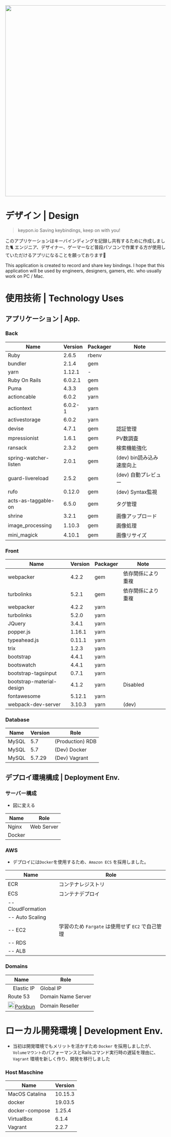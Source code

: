 
<a href="http://keypon.io">
<div align="center"><img src="https://i.imgur.com/cOKwldl.png" width="600"/></div>
</a>


# デザイン | Design

> keypon.io
> Saving keybindings, keep on with you!


このアプリケーションはキーバインディングを記録し共有するために作成しました🐈
エンジニア、デザイナー、ゲーマーなど普段パソコンで作業する方が使用していただけるアプリになることを願っております🙏

This application is created to record and share key bindings. I hope that this application will be used by engineers, designers, gamers, etc. who usually work on PC / Mac.

# 使用技術 | Technology Uses

## アプリケーション | App.

### Back

| Name                  | Version | Packager | Note                      |
| --------------------- | ------- | -------- | ------------------------- |
| Ruby                  | 2.6.5   | rbenv    |                           |
| bundler               | 2.1.4   | gem      |                           |
| yarn                  | 1.12.1  | -        |                           |
| Ruby On Rails         | 6.0.2.1 | gem      |                           |
| Puma                  | 4.3.3   | gem      |                           |
| actioncable           | 6.0.2   | yarn     |                           |
| actiontext            | 6.0.2-1 | yarn     |                           |
| activestorage         | 6.0.2   | yarn     |                           |
| devise                | 4.7.1   | gem      | 認証管理                  |
| mpressionist          | 1.6.1   | gem      | PV数調査                  |
| ransack               | 2.3.2   | gem      | 検索機能強化              |
| spring-watcher-listen | 2.0.1   | gem      | (dev) bin読み込み速度向上 |
| guard-livereload      | 2.5.2   | gem      | (dev) 自動プレビュー      |
| rufo                  | 0.12.0  | gem      | (dev) Syntax監視          |
| acts-as-taggable-on   | 6.5.0   | gem      | タグ管理                  |
| shrine                | 3.2.1   | gem      | 画像アップロード          |
| image_processing      | 1.10.3  | gem      | 画像処理                  |
| mini_magick           | 4.10.1  | gem      | 画像リサイズ              |


### Front

| Name                      | Version | Packager | Note               |
| ------------------------- | ------- | -------- | ------------------ |
| webpacker                 | 4.2.2   | gem      | 依存関係により重複 |
| turbolinks                | 5.2.1   | gem      | 依存関係により重複 |
| webpacker                 | 4.2.2   | yarn     |                    |
| turbolinks                | 5.2.0   | yarn     |                    |
| JQuery                    | 3.4.1   | yarn     |                    |
| popper.js                 | 1.16.1  | yarn     |                    |
| typeahead.js              | 0.11.1  | yarn     |                    |
| trix                      | 1.2.3   | yarn     |                    |
| bootstrap                 | 4.4.1   | yarn     |                    |
| bootswatch                | 4.4.1   | yarn     |                    |
| bootstrap-tagsinput       | 0.7.1   | yarn     |                    |
| bootstrap-material-design | 4.1.2   | yarn     | Disabled           |
| fontawesome               | 5.12.1  | yarn     |                    |
| webpack-dev-server        | 3.10.3  | yarn     | (dev)              |


### Database
| Name  | Version | Role             |
| ----- | ------- | ---------------- |
| MySQL | 5.7     | (Production) RDB |
| MySQL | 5.7     | (Dev) Docker     |
| MySQL | 5.7.29  | (Dev) Vagrant    |



## デプロイ環境構成 | Deployment Env.

### サーバー構成

* 図に変える

| Name            | Role     |
| ----------------|--------- |
| Nginx           | Web Server         |
| Docker          |                    |


### AWS
* デプロイには`Docker`を使用するため、`Amazon ECS` を採用しました。

| Name              | Role                                             |
| ----------------- | ------------------------------------------------ |
| ECR        | コンテナレジストリ                               |
| ECS        | コンテナデプロイ                                 |
| -- CloudFormation |                                                  |
| -- Auto Scaling   |                                                  |
| -- EC2            | 学習のため `Fargate` は使用せず `EC2` で自己管理 |
| -- RDS            |                                                  |
| -- ALB            |                                                  |

### Domains
| Name                                                                                                               | Role            |
| ------------------------------------------------------------------------------------------------------------------ | --------------- |
|　Elastic IP            | Global IP                                                 |
| Route 53   | Domain Name Server                                     |
| <img src="https://porkbun.com/partners/logos/porkbun.comphpPkl2eU.svg" width="22"/>[Porkbun](https://porkbun.com/) | Domain Reseller                           |



# ローカル開発環境 | Development Env.

* 当初は開発環境でもメリットを活かすため `Docker` を採用しましたが、`Volumeマウント`のパフォーマンスとRailsコマンド実行時の遅延を理由に、`Vagrant` 環境を新しく作り、開発を移行しました

### Host Maschine

Name            | Version  |
--------------- | -------- |
MacOS Catalina  | 10.15.3  |
docker          | 19.03.5  |
docker-compose  | 1.25.4   |
VirtualBox      | 6.1.4    |
Vagrant         | 2.2.7    |
